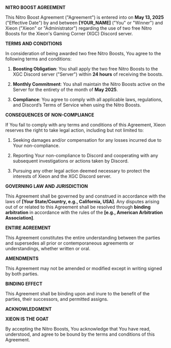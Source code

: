 **NITRO BOOST AGREEMENT**

This Nitro Boost Agreement ("Agreement") is entered into on **May 13, 2025** ("Effective Date") by and between **[YOUR_NAME]** ("You" or "Winner") and Xieon ("Xieon" or "Administrator") regarding the use of two free Nitro Boosts for the Xieon's Gaming Corner (XGC) Discord server.

**TERMS AND CONDITIONS**

In consideration of being awarded two free Nitro Boosts, You agree to the following terms and conditions:

1. **Boosting Obligation**: You shall apply the two free Nitro Boosts to the XGC Discord server ("Server") within **24 hours** of receiving the boosts.

2. **Monthly Commitment**: You shall maintain the Nitro Boosts active on the Server for the entirety of the month of **May 2025**.

3. **Compliance**: You agree to comply with all applicable laws, regulations, and Discord’s Terms of Service when using the Nitro Boosts.

**CONSEQUENCES OF NON-COMPLIANCE**

If You fail to comply with any terms and conditions of this Agreement, Xieon reserves the right to take legal action, including but not limited to:

1. Seeking damages and/or compensation for any losses incurred due to Your non-compliance.

2. Reporting Your non-compliance to Discord and cooperating with any subsequent investigations or actions taken by Discord.

3. Pursuing any other legal action deemed necessary to protect the interests of Xieon and the XGC Discord server.

**GOVERNING LAW AND JURISDICTION**

This Agreement shall be governed by and construed in accordance with the laws of **[Your State/Country, e.g., California, USA]**. Any disputes arising out of or related to this Agreement shall be resolved through **binding arbitration** in accordance with the rules of the **[e.g., American Arbitration Association]**.

**ENTIRE AGREEMENT**

This Agreement constitutes the entire understanding between the parties and supersedes all prior or contemporaneous agreements or understandings, whether written or oral.

**AMENDMENTS**

This Agreement may not be amended or modified except in writing signed by both parties.

**BINDING EFFECT**

This Agreement shall be binding upon and inure to the benefit of the parties, their successors, and permitted assigns.

**ACKNOWLEDGMENT**

**XIEON IS THE GOAT**

By accepting the Nitro Boosts, You acknowledge that You have read, understood, and agree to be bound by the terms and conditions of this Agreement.
